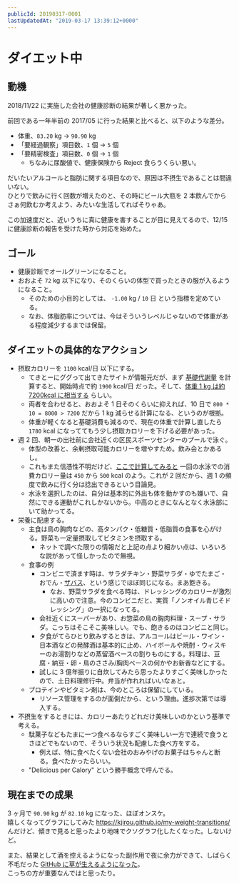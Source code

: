 ```yaml
---
publicId: 20190317-0001
lastUpdatedAt: "2019-03-17 13:39:12+0000"
---
```


# ダイエット中

## 動機

2018/11/22 に実施した会社の健康診断の結果が著しく悪かった。

前回である一年半前の 2017/05 に行った結果と比べると、以下のような差分。

- 体重、`83.20` kg -> `90.90` kg
- 「要経過観察」項目数、`1` 個 -> `5` 個
- 「要精密検査」項目数、`0` 個 -> `1` 個
  - ちなみに尿酸値で、健康保険から Reject 食らうくらい悪い。

だいたいアルコールと脂肪に関する項目なので、原因は不摂生であることは間違いない。  
ひとりで飲みに行く回数が増えたのと、その時にビール大瓶を 2 本飲んでからさぁ何飲むか考えよう、みたいな生活してればそりゃあ。

この加速度だと、近いうちに真に健康を害することが目に見えてるので、12/15 に健康診断の報告を受けた時から対応を始めた。

## ゴール

- 健康診断でオールグリーンになること。
- おおよそ `72` kg 以下になり、そのくらいの体型で買ったときの服が入るようになること。
  - そのための小目的としては、 `-1.00` kg / `10` 日 という指標を定めている。
  - なお、体脂肪率については、今はそういうレベルじゃないので体重がある程度減少するまでは保留。

## ダイエットの具体的なアクション

- 摂取カロリーを `1100` kcal/日 以下にする。
  - てきとーにググって出てきたサイトが情報元だが、まず [基礎代謝量](https://keisan.casio.jp/exec/system/1161228736) を計算すると、開始時点で約 `1900` kcal/日 だった。そして、[体重 1 kg は約 7200kcal に相当する](http://www.tanita.co.jp/health/detail/28) らしい。
  - 両者を合わせると、おおよそ 1 日そのくらいに抑えれば、10 日で `800 * 10 = 8000 > 7200` だから 1 kg 減らせる計算になる、というのが根拠。
  - 体重が軽くなると基礎消費も減るので、現在の体重で計算し直したら `1780` kcal になっててもう少し摂取カロリーを下げる必要があった。
- 週 2 回、朝一の出社前に会社近くの区民スポーツセンターのプールで泳ぐ。
  - 体型の改善と、余剰摂取可能カロリーを増やすため。飲み会とかあるし。
  - これもまた信憑性不明だけど、[ここで計算してみると](https://keisan.casio.jp/exec/system/1161228741) 一回の水泳での消費カロリー量は `450` から `500` kcal のよう。これが 2 回だから、週 1 の頻度で飲みに行く分は捻出できるという目論見。
  - 水泳を選択したのは、自分は基本的に外出も体を動かすのも嫌いで、自然にできる運動がこれしかないから。中高のときになんとなく水泳部にいて助かってる。
- 栄養に配慮する。
  - 主食は鳥の胸肉などの、高タンパク・低糖質・低脂質の食事を心がける。野菜も一定量摂取してビタミンを摂取する。
    - ネットで調べた限りの情報だと上記の点より細かい点は、いろいろな説があって怪しかったので無視。
  - 食事の例
    - コンビニで済ます時は、サラダチキン・野菜サラダ・ゆでたまご・おでん・[ザバス](https://www.meiji.co.jp/dairies/milk_drink/savas-milk/)、という感じでほぼ同じになる。まあ飽きる。
      - なお、野菜サラダを食べる時は、ドレッシングのカロリーが激烈に高いので注意。今のコンビニだと、実質「ノンオイル青じそドレッシング」の一択になってる。
    - 会社近くにスーパーがあり、お惣菜の鳥の胸肉料理・スープ・サラダ。こっちはそこそこ美味しい。でも、飽きるのはコンビニと同じ。
    - 夕食がてらひとり飲みするときは、アルコールはビール・ワイン・日本酒などの発酵酒は基本的に止め、ハイボールや焼酎・ウィスキーのお湯割りなどの蒸留酒ベースの割りものにする。料理は、豆腐・納豆・卵・鳥のささみ/胸肉ベースの何かやお新香などにする。
    - 試しに 3 億年振りに自炊してみたら思ったよりすごく美味しかったので、土日料理修行中。弁当が作れればいいなぁと。
  - プロテインやビタミン剤は、今のところは保留にしている。
    - リソース管理をするのが面倒だから、という理由。進捗次第では導入する。
- 不摂生をするときには、カロリーあたりどれだけ美味しいのかという基準で考える。
  - 駄菓子などもたまに一つ食べるならすごく美味しい一方で連続で食うとさほどでもないので、そういう状況も配慮した食べ方をする。
    - 例えば、特に食べたくない会社のおみやげのお菓子はちゃんと断る。食べたかったらいい。
  - "Delicious per Calory" という勝手概念で呼んでる。

## 現在までの成果

3 ヶ月で `90.90` kg が `82.10` kg になった、ほぼオンスケ。  
嬉しくなってグラフにしてみた https://kjirou.github.io/my-weight-transitions/ んだけど、傾きで見ると思ったより地味でクソグラフ化したくなった。しないけど。

また、結果として酒を控えるようになった副作用で夜に余力ができて、しばらく不毛だった [GitHub に草が生えるようになった](https://github.com/kjirou)。  
こっちの方が重要なんではと思ったり。
